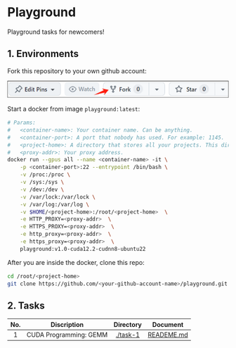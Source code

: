 # Playground 

Playground tasks for newcomers!

## 1. Environments

Fork this repository to your own github account:

![image](./docs/imgs/fork.png)

Start a docker from image `playground:latest`:

```bash
# Params:
#   <container-name>: Your container name. Can be anything.
#   <container-port>: A port that nobody has used. For example: 1145.
#   <project-home>: A directory that stores all your projects. This directory should be shared by all containers.
#   <proxy-addr>: Your proxy address.
docker run --gpus all --name <container-name> -it \
    -p <container-port>:22 --entrypoint /bin/bash \
    -v /proc:/proc \
    -v /sys:/sys \
    -v /dev:/dev \
    -v /var/lock:/var/lock \
    -v /var/log:/var/log \
    -v $HOME/<project-home>:/root/<project-home>  \
    -e HTTP_PROXY=<proxy-addr>  \
    -e HTTPS_PROXY=<proxy-addr>  \
    -e http_proxy=<proxy-addr>  \
    -e https_proxy=<proxy-addr>  \
    playground:v1.0-cuda12.2-cudnn8-ubuntu22
```

After you are inside the docker, clone this repo:

```bash
cd /root/<project-home>
git clone https://github.com/<your-github-account-name>/playground.git
```

## 2. Tasks

| No. | Discription | Directory | Document |
|:---:|:---:|:---:|:---:|
| 1 | CUDA Programming: GEMM | [./task-1](./task-1) | [READEME.md](./task-1/README.md) |

